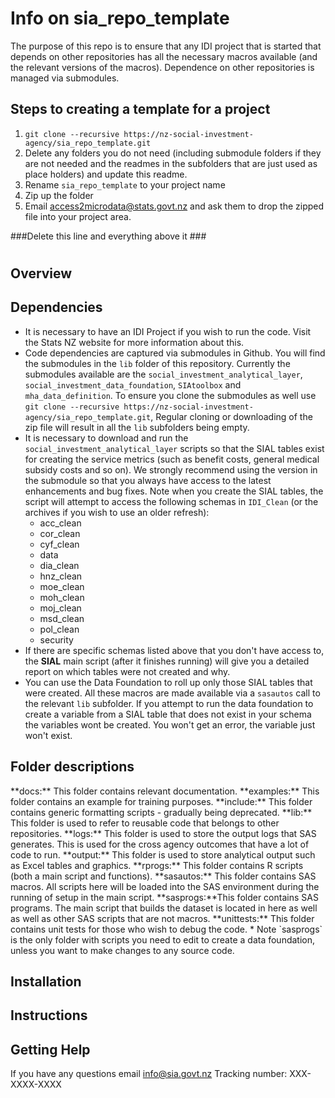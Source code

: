 # Info on sia_repo_template
The purpose of this repo is to ensure that any IDI project that is started that depends on other repositories has all the necessary macros available (and the relevant versions of the macros). Dependence on other repositories is managed via submodules.

## Steps to creating a template for a project
1. `git clone --recursive https://nz-social-investment-agency/sia_repo_template.git`
2. Delete any folders you do not need (including submodule folders if they are not needed and the readmes in the subfolders that are just used as place holders) and update this readme.
3. Rename `sia_repo_template` to your project name
4. Zip up the folder
5. Email access2microdata@stats.govt.nz and ask them to drop the zipped file into your project area.


###Delete this line and everything above it ###


# <Main Title>

## Overview
<To be populated>

## Dependencies
* It is necessary to have an IDI Project if you wish to run the code. Visit the Stats NZ website for more information about this.
* Code dependencies are captured via submodules in Github. You will find the submodules in the `lib` folder of this repository. Currently the submodules available are the `social_investment_analytical_layer`, `social_investment_data_foundation`, `SIAtoolbox` and `mha_data_definition`. To ensure you clone the submodules as well use `git clone --recursive https://nz-social-investment-agency/sia_repo_template.git`, Regular cloning or downloading of the zip file will result in all the `lib` subfolders being empty.
* It is necessary to download and run the `social_investment_analytical_layer` scripts so that the SIAL tables exist for creating the service metrics (such as benefit costs, general medical subsidy costs and so on). We strongly recommend using the version in the submodule so that you always have access to the latest enhancements and bug fixes. Note when you create the SIAL tables, the script will attempt to access the following schemas in `IDI_Clean` (or the archives if you wish to use an older refresh):
    * acc_clean
    * cor_clean
    * cyf_clean
    * data
    * dia_clean
    * hnz_clean
    * moe_clean
    * moh_clean
    * moj_clean
    * msd_clean
    * pol_clean
    * security
* If there are specific schemas listed above that you don't have access to, the **SIAL** main script (after it finishes running) will give you a detailed report on which tables were not created and why.
* You can use the Data Foundation to roll up only those SIAL tables that were created. All these macros are made available via a `sasautos` call to the relevant `lib` subfolder. If you attempt to run the data foundation to create a variable from a SIAL table that does not exist in your schema the variables wont be created. You won't get an error, the variable just won't exist.

## Folder descriptions
<DELETE THE ONES YOU DONT NEED>
**docs:** This folder contains relevant documentation.
**examples:** This folder contains an example for training purposes.
**include:** This folder contains generic formatting scripts - gradually being deprecated.
**lib:** This folder is used to refer to reusable code that belongs to other repositories.
**logs:** This folder is used to store the output logs that SAS generates. This is used for the cross agency outcomes that have a lot of code to run.
**output:** This folder is used to store analytical output such as Excel tables and graphics.
**rprogs:** This folder contains R scripts (both a main script and functions).
**sasautos:** This folder contains SAS macros. All scripts here will be loaded into the SAS environment during the running of setup in the main script.
**sasprogs:**This folder contains SAS programs. The main script that builds the dataset is located in here as well as well as other SAS scripts that are not macros.
**unittests:** This folder contains unit tests for those who wish to debug the code.
* Note `sasprogs` is the only folder with scripts you need to edit to create a data foundation, unless you want to make changes to any source code.

## Installation
<To be populated>

## Instructions
<To be populated>

## Getting Help
If you have any questions email info@sia.govt.nz Tracking number: XXX-XXXX-XXXX
 

